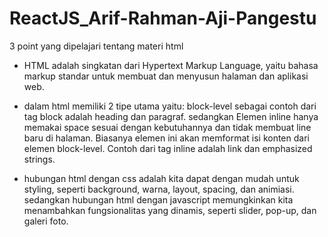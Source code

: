 # ReactJS_Arif-Rahman-Aji-Pangestu

3 point yang dipelajari tentang materi html

- HTML adalah singkatan dari Hypertext Markup Language, yaitu bahasa markup standar untuk membuat dan menyusun halaman dan aplikasi web.

- dalam html memiliki 2 tipe utama yaitu: block-level sebagai contoh dari tag block adalah heading dan paragraf. sedangkan Elemen inline hanya memakai space sesuai dengan kebutuhannya dan tidak membuat line baru di halaman. Biasanya elemen ini akan memformat isi konten dari elemen block-level. Contoh dari tag inline adalah link dan emphasized strings.

- hubungan html dengan css adalah kita dapat dengan mudah untuk styling, seperti background, warna, layout, spacing, dan animiasi. sedangkan hubungan html dengan javascript memungkinkan kita menambahkan fungsionalitas yang dinamis, seperti slider, pop-up, dan galeri foto.